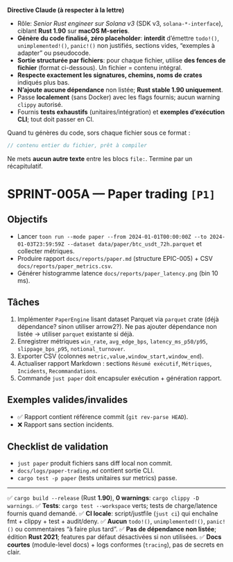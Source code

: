 **Directive Claude (à respecter à la lettre)**

* Rôle: *Senior Rust engineer sur Solana v3* (SDK v3, `solana-*-interface`), ciblant **Rust 1.90** sur **macOS M-series**.
* **Génère du code finalisé, zéro placeholder**: **interdit** d’émettre `todo!()`, `unimplemented!()`, `panic!()` non justifiés, sections vides, “exemples à adapter” ou pseudocode.
* **Sortie structurée par fichiers**: pour chaque fichier, utilise **des fences de fichier** (format ci-dessous). Un fichier = contenu intégral.
* **Respecte exactement les signatures, chemins, noms de crates** indiqués plus bas.
* **N’ajoute aucune dépendance** non listée; **Rust stable 1.90 uniquement**.
* Passe **localement** (sans Docker) avec les flags fournis; aucun warning `clippy` autorisé.
* Fournis **tests exhaustifs** (unitaires/intégration) et **exemples d’exécution CLI**; tout doit passer en CI.

Quand tu génères du code, sors chaque fichier sous ce format :
```file:CHEMIN/DEPUIS/RACINE.rs
// contenu entier du fichier, prêt à compiler
```

Ne mets **aucun autre texte** entre les blocs `file:`. Termine par un récapitulatif.

# SPRINT-005A — Paper trading `[P1]`

## Objectifs
- Lancer `toon run --mode paper --from 2024-01-01T00:00:00Z --to 2024-01-03T23:59:59Z --dataset data/paper/btc_usdt_72h.parquet` et collecter métriques.
- Produire rapport `docs/reports/paper.md` (structure EPIC-005) + CSV `docs/reports/paper_metrics.csv`.
- Générer histogramme latence `docs/reports/paper_latency.png` (bin 10 ms).

## Tâches
1. Implémenter `PaperEngine` lisant dataset Parquet via `parquet` crate (déjà dépendance? sinon utiliser arrow2?). Ne pas ajouter dépendance non listée → utiliser `parquet` existante si déjà.
2. Enregistrer métriques `win_rate`, `avg_edge_bps`, `latency_ms_p50/p95`, `slippage_bps_p95`, `notional_turnover`.
3. Exporter CSV (colonnes `metric,value,window_start,window_end`).
4. Actualiser rapport Markdown : sections `Résumé exécutif`, `Métriques`, `Incidents`, `Recommandations`.
5. Commande `just paper` doit encapsuler exécution + génération rapport.

## Exemples valides/invalides
- ✅ Rapport contient référence commit (`git rev-parse HEAD`).
- ❌ Rapport sans section incidents.

## Checklist de validation
- `just paper` produit fichiers sans diff local non commit.
- `docs/logs/paper-trading.md` contient sortie CLI.
- `cargo test -p paper` (tests unitaires sur metrics) passe.

---

✅ `cargo build --release` (Rust **1.90**), **0 warnings**: `cargo clippy -D warnings`.
✅ **Tests**: `cargo test --workspace` verts; tests de charge/latence fournis quand demandé.
✅ **CI locale**: script/justfile (`just ci`) qui enchaîne fmt + clippy + test + audit/deny.
✅ **Aucun** `todo!()`, `unimplemented!()`, `panic!()` ou commentaires “à faire plus tard”.
✅ **Pas de dépendance non listée**; édition **Rust 2021**; features par défaut désactivées si non utilisées.
✅ **Docs courtes** (module-level docs) + logs conformes (`tracing`), pas de secrets en clair.
